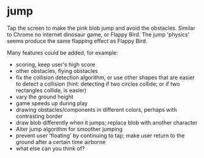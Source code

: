 # jump

Tap the screen to make the pink blob jump and avoid the obstacles.  Similar to Chrome no internet dinosaur game, or Flappy Bird. The jump 'physics' seems produce the same flapping effect as Flappy Bird.

Many features could be added, for example:

* scoring, keep user's high score
* other obstacles, flying obstacles
* fix the collision detection algorithm, or use other shapes that are easier to detect a collision (hint: detecting if two circles collide; or if two rectangles collide, is easier)
* vary the ground height
* game speeds up during play
* drawing obstacles/components in different colors, perhaps with contrasting border
* draw blob differently when it jumps; replace blob with another character
* Alter jump algorithm for smoother jumping
* prevent user 'floating' by continuing to tap; make user return to the ground after a certain time airborne
* what else can you think of?
